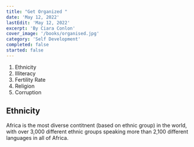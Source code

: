 ```yaml
---
title: "Get Organized "
date: 'May 12, 2022'
lastEdit: 'May 12, 2022'
excerpt: 'By Ciara Conlon'
cover_image: '/books/organised.jpg'
category: 'Self Development'
completed: false
started: false
---
```


1. Ethnicity
2. Illiteracy
3. Fertility Rate
4. Religion
5. Corruption

## Ethnicity
Africa is the most diverse contitnent 
(based on ethnic group) in the 
world,  with over 3,000 different ethnic groups speaking more 
than 2,100 different languages in all of Africa. 